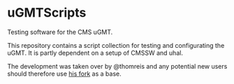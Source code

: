 uGMTScripts
===========
Testing software for the CMS uGMT.

This repository contains a script collection for testing and configurating the uGMT. It is partly dependent on a setup of CMSSW and uhal.

The development was taken over by @thomreis and any potential new users should therefore use [his fork](https://github.com/thomreis/uGMTScripts) as a base.
